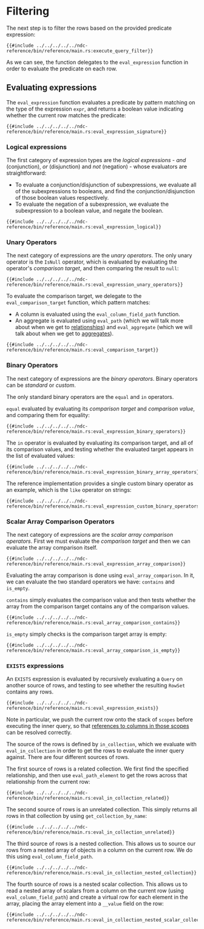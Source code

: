# Filtering

The next step is to filter the rows based on the provided predicate expression:

```rust,no_run,noplayground
{{#include ../../../../../ndc-reference/bin/reference/main.rs:execute_query_filter}}
```

As we can see, the function delegates to the `eval_expression` function in order to evaluate the predicate on each row.

## Evaluating expressions

The `eval_expression` function evaluates a predicate by pattern matching on the type of the expression `expr`, and returns a boolean value indicating whether the current row matches the predicate:

```rust,no_run,noplayground
{{#include ../../../../../ndc-reference/bin/reference/main.rs:eval_expression_signature}}
```

### Logical expressions

The first category of expression types are the _logical expressions_ - _and_ (conjunction), _or_ (disjunction) and _not_ (negation) - whose evaluators are straightforward:

- To evaluate a conjunction/disjunction of subexpressions, we evaluate all of the subexpressions to booleans, and find the conjunction/disjunction of those boolean values respectively.
- To evaluate the negation of a subexpression, we evaluate the subexpression to a boolean value, and negate the boolean.

```rust,no_run,noplayground
{{#include ../../../../../ndc-reference/bin/reference/main.rs:eval_expression_logical}}
```

### Unary Operators

The next category of expressions are the _unary operators_. The only unary operator is the `IsNull` operator, which is evaluated by evaluating the operator's _comparison target_, and then comparing the result to `null`:

```rust,no_run,noplayground
{{#include ../../../../../ndc-reference/bin/reference/main.rs:eval_expression_unary_operators}}
```

To evaluate the comparison target, we delegate to the `eval_comparison_target` function, which pattern matches:

- A column is evaluated using the `eval_column_field_path` function.
- An aggregate is evaluated using `eval_path` (which we will talk more about when we get to [relationships](./relationships.md)) and `eval_aggregate` (which we will talk about when we get to [aggregates](./aggregates.md)).

```rust,no_run,noplayground
{{#include ../../../../../ndc-reference/bin/reference/main.rs:eval_comparison_target}}
```

### Binary Operators

The next category of expressions are the _binary operators_. Binary operators can be _standard_ or _custom_.

The only standard binary operators are the `equal` and `in` operators.

`equal` evaluated by evaluating its _comparison target_ and _comparison value_, and comparing them for equality:

```rust,no_run,noplayground
{{#include ../../../../../ndc-reference/bin/reference/main.rs:eval_expression_binary_operators}}
```

The `in` operator is evaluated by evaluating its comparison target, and all of its comparison values, and testing whether the evaluated target appears in the list of evaluated values:

```rust,no_run,noplayground
{{#include ../../../../../ndc-reference/bin/reference/main.rs:eval_expression_binary_array_operators}}
```

The reference implementation provides a single custom binary operator as an example, which is the `like` operator on strings:

```rust,no_run,noplayground
{{#include ../../../../../ndc-reference/bin/reference/main.rs:eval_expression_custom_binary_operators}}
```

### Scalar Array Comparison Operators

The next category of expressions are the _scalar array comparison operators_. First we must evaluate the _comparison target_ and then we can evaluate the array comparison itself.

```rust,no_run,noplayground
{{#include ../../../../../ndc-reference/bin/reference/main.rs:eval_expression_array_comparison}}
```

Evaluating the array comparison is done using `eval_array_comparison`. In it, we can evaluate the two standard operators we have: `contains` and `is_empty`.

`contains` simply evaluates the comparison value and then tests whether the array from the comparison target contains any of the comparison values.

```rust,no_run,noplayground
{{#include ../../../../../ndc-reference/bin/reference/main.rs:eval_array_comparison_contains}}
```

`is_empty` simply checks is the comparison target array is empty:

```rust,no_run,noplayground
{{#include ../../../../../ndc-reference/bin/reference/main.rs:eval_array_comparison_is_empty}}
```

### `EXISTS` expressions

An `EXISTS` expression is evaluated by recursively evaluating a `Query` on another source of rows, and testing to see whether the resulting `RowSet` contains any rows.

```rust,no_run,noplayground
{{#include ../../../../../ndc-reference/bin/reference/main.rs:eval_expression_exists}}
```

Note in particular, we push the current row onto the stack of `scopes` before executing the inner query, so that [references to columns in those scopes](../../../specification/queries/filtering.md#referencing-a-column-from-a-collection-in-scope) can be resolved correctly.

The source of the rows is defined by `in_collection`, which we evaluate with `eval_in_collection` in order to get the rows to evaluate the inner query against. There are four different sources of rows.

The first source of rows is a related collection. We first find the specified relationship, and then use `eval_path_element` to get the rows across that relationship from the current row:

```rust,no_run,noplayground
{{#include ../../../../../ndc-reference/bin/reference/main.rs:eval_in_collection_related}}
```

The second source of rows is an unrelated collection. This simply returns all rows in that collection by using `get_collection_by_name`:

```rust,no_run,noplayground
{{#include ../../../../../ndc-reference/bin/reference/main.rs:eval_in_collection_unrelated}}
```

The third source of rows is a nested collection. This allows us to source our rows from a nested array of objects in a column on the current row. We do this using `eval_column_field_path`.

```rust,no_run,noplayground
{{#include ../../../../../ndc-reference/bin/reference/main.rs:eval_in_collection_nested_collection}}
```

The fourth source of rows is a nested scalar collection. This allows us to read a nested array of scalars from a column on the current row (using `eval_column_field_path`) and create a virtual row for each element in the array, placing the array element into a `__value` field on the row:

```rust,no_run,noplayground
{{#include ../../../../../ndc-reference/bin/reference/main.rs:eval_in_collection_nested_scalar_collection}}
```
